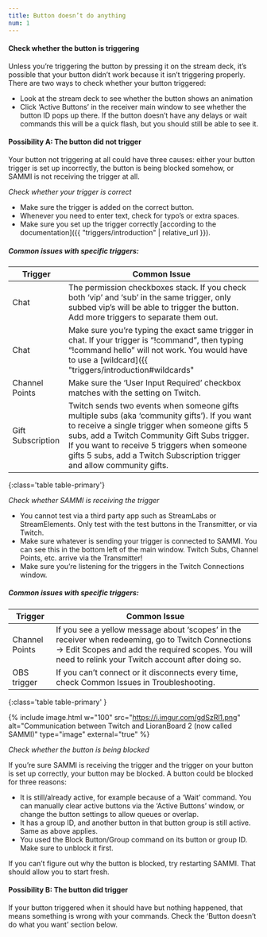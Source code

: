 ```yaml
---
title: Button doesn’t do anything
num: 1
---
```


#### Check whether the button is triggering
Unless you’re triggering the button by pressing it on the stream deck, it’s possible that your button didn’t work because it isn’t triggering properly. There are two ways to check whether your button triggered:

- Look at the stream deck to see whether the button shows an animation
- Click ‘Active Buttons’ in the receiver main window to see whether the button ID pops up there. If the button doesn’t have any delays or wait commands this will be a quick flash, but you should still be able to see it.

#### Possibility A: The button did not trigger
Your button not triggering at all could have three causes: either your button trigger is set up incorrectly, the button is being blocked somehow, or SAMMI is not receiving the trigger at all.

*Check whether your trigger is correct*

- Make sure the trigger is added on the correct button.
- Whenever you need to enter text, check for typo’s or extra spaces.
- Make sure you set up the trigger correctly [according to the documentation]({{ "triggers/introduction" | relative_url }}).

##### Common issues with specific triggers:

| Trigger | Common Issue |
|-------|--------|
|Chat | The permission checkboxes stack. If you check both ‘vip’ and ‘sub’ in the same trigger, only subbed vip’s will be able to trigger the button. Add more triggers to separate them out. |
|Chat | Make sure you’re typing the exact same trigger in chat. If your trigger is “!command”, then typing “!command hello” will not work. You would have to use a [wildcard]({{ "triggers/introduction#wildcards" | relative_url }}) for that. |
|Channel Points | Make sure the ‘User Input Required’ checkbox matches with the setting on Twitch. |
|Gift Subscription | Twitch sends two events when someone gifts multiple subs (aka ‘community gifts’). If you want to receive a single trigger when someone gifts 5 subs, add a Twitch Community Gift Subs trigger. If you want to receive 5 triggers when someone gifts 5 subs, add a Twitch Subscription trigger and allow community gifts. |
{:class='table table-primary'}

*Check whether SAMMI is receiving the trigger*

- You cannot test via a third party app such as StreamLabs or StreamElements. Only test with the test buttons in the Transmitter, or via Twitch.
- Make sure whatever is sending your trigger is connected to SAMMI. You can see this in the bottom left of the main window. Twitch Subs, Channel Points, etc. arrive via the Transmitter! 
- Make sure you’re listening for the triggers in the Twitch Connections window.

##### Common issues with specific triggers:

| Trigger | Common Issue |
|-------|--------|
|Channel Points | If you see a yellow message about ‘scopes’ in the receiver when redeeming, go to Twitch Connections → Edit Scopes and add the required scopes. You will need to relink your Twitch account after doing so. |
|OBS trigger | If you can’t connect or it disconnects every time, check Common Issues in Troubleshooting. |
{:class='table table-primary' }

{% include image.html w="100" src="https://i.imgur.com/gdSzRl1.png" alt="Communication between Twitch and LioranBoard 2 (now called SAMMI)" type="image" external="true" %}

*Check whether the button is being blocked*

If you’re sure SAMMI is receiving the trigger and the trigger on your button is set up correctly, your button may be blocked. A button could be blocked for three reasons:

- It is still/already active, for example because of a ‘Wait’ command. You can manually clear active buttons via the ‘Active Buttons’ window, or change the button settings to allow queues or overlap.
- It has a group ID, and another button in that button group is still active. Same as above applies.
- You used the Block Button/Group command on its button or group ID. Make sure to unblock it first.

If you can’t figure out why the button is blocked, try restarting SAMMI. That should allow you to start fresh.

#### Possibility B: The button did trigger

If your button triggered when it should have but nothing happened, that means something is wrong with your commands. Check the ‘Button doesn’t do what you want’ section below.

